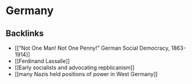 # Germany



## Backlinks

-   [[&ldquo;Not One Man! Not One Penny!&rdquo; German Social Democracy, 1863-1914]]
-   [[Ferdinand Lassalle]]
-   [[Early socialists and advocating repblicanism]]
-   [[many Nazis held positions of power in West Germany]]
